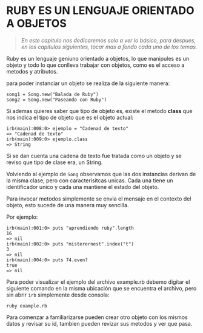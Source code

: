 # RUBY ES UN LENGUAJE ORIENTADO A OBJETOS

> *En este capitulo nos dedicaremos solo a ver lo básico, para despues, en los capitulos siguientes, tocar mas a fondo cada uno de los temas.*


Ruby es un lenguaje geniuno orientado a objetos, lo que manipules es un objeto y
todo lo que conlleva trabajar con objetos, como es el acceso a metodos y
atributos.


para poder instanciar un objeto se realiza de la siguiente manera:
 ```
song1 = Song.new("Balada de Ruby")
song2 = Song.new("Paseando con Ruby")
```

Si ademas quieres saber que tipo de objeto es, existe el metodo **class** que
nos indica el tipo de objeto que es el objeto actual:

```
irb(main):008:0> ejemplo = "Cadenad de texto"
=> "Cadenad de texto"
irb(main):009:0> ejemplo.class
=> String
```

Si se dan cuenta una cadena de texto fue tratada como un objeto y se reviso que tipo de clase era, un String.

Volviendo al ejemplo de `Song` observamos que las dos instancias derivan de la misma clase, pero con caracterisitcas unicas. Cada una tiene un identificador unico y cada una mantiene el estado del objeto.

Para invocar metodos simplemente se envia el mensaje en el contexto del objeto, esto sucede de una manera muy sencilla.

Por ejemplo:

```
irb(main):001:0> puts "aprendiendo ruby".length
16
=> nil
irb(main):002:0> puts "misterernest".index("t")
3
=> nil
irb(main):004:0> puts 74.even?
true
=> nil
```

Para poder visualizar el ejemplo del archivo example.rb debemo digitar el siguiente comando en la misma ubicación que se encuentra el archivo, pero sin abrir `irb` simplemente desde consola:

`ruby example.rb`

Para comenzar a familiarizarse pueden crear otro objeto con los mismos datos y
revisar su id, tambien pueden revizar sus metodos y ver que pasa.
